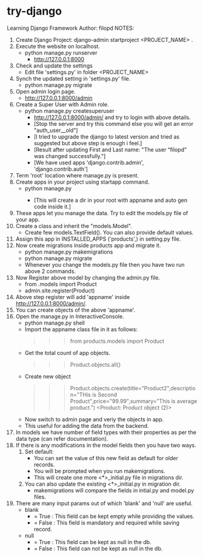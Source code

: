 # try-django
Learning Django Framework
Author: filopd
NOTES:
1. Create Django Project:
django-admin startproject <PROJECT_NAME> .
2. Execute the website on localhost.
    * python manage.py runserver
        * http://127.0.0.1:8000
3. Check and update the settings
    * Edit file 'settings.py' in folder <PROJECT_NAME>
4. Synch the updated setting in 'settings.py' file.
    * python manage.py migrate
5. Open admin login page.
    * http://127.0.0.1:8000/admin
6. Create a Super User with Admin role.
    * python manage.py createsuperuser
        * http://127.0.0.1:8000/admin/ and try to login with above details.
        * [Stop the server and try this command else you will get an error "auth_user__old"]
        * [I tried to upgrade the django to latest version and tried as suggested but above step is enough i feel.]
        * [Result after updating First and Last name: "The user “filopd” was changed successfully."]
        * [We have used apps 'django.contrib.admin', 'django.contrib.auth']
7. Term 'root' location where manage.py is present.
8. Create apps in your project using startapp command.
    * python manage.py <appname>
        * [This will create a dir in your root with appname and auto gen code inside it.]
9. These apps let you manage the data. Try to edit the models.py file of your app.
10. Create a class and inherit the "models.Model".
    * Create few models.TextField(). You can also provide default values.
11. Assign this app in INSTALLED_APPS ('products',) in setting.py file.
12. Now create migrations inside products app and migrate it.
    * python manage.py makemigrations
    * python manage.py migrate
    * Whenever you change the models.py file then you have two run above 2 commands.
13. Now Register above model by changing the admin.py file.
    * from .models import Product
    * admin.site.register(Product)
14. Above step register will add 'appname' inside http://127.0.0.1:8000/admin/.
15. You can create objects of the above 'appname'.
16. Open the manage.py in InteractiveConsole.
    * python manage.py shell
    * Import the appname class file in it as follows:
        >>> from products.models import Product
    * Get the total count of app objects.
        >>> Product.objects.all()
    * Create new object
        >>> Product.objects.create(title="Product2",description="THis is Second Product",price="99.99",summary="This is average product.")
        <Product: Product object (2)>
    * Now switch to admin page and veriy the objects in app.
    * This useful for adding the data from the backend.
17. In models we have number of field types with their properties as per the data type (can refer documentation).
18. If there is any modifications in the model fields then you have two ways.
    1. Set default:
        * You can set the value of this new field as default for older records.
        * You will be prompted when you run makemigrations.
        * This will create one more <*>_initial.py file in migrations dir.
    2. You can also update the existing <*>_initial.py in migration dir.
        * makemigrations will compare the fields in intial.py and model.py files.
19. There are many input params out of which 'blank' and 'null' are useful.
    * blank 
        * = True : This field can be kept empty while providing the values.
        * = False : This field is mandatory and required while saving record.
    * null 
        * = True : This field can be kept as null in the db.
        * = False : This field can not be kept as null in the db.
    


